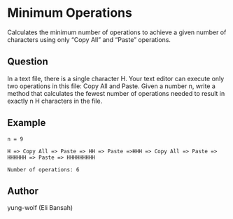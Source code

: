 # Minimum Operations
Calculates the minimum number of operations to achieve a given number of characters using only “Copy All” and “Paste” operations.

## Question
In a text file, there is a single character H. Your text editor can execute only two operations in this file: Copy All and Paste. Given a number n, write a method that calculates the fewest number of operations needed to result in exactly n H characters in the file.

## Example
```
n = 9

H => Copy All => Paste => HH => Paste =>HHH => Copy All => Paste => HHHHHH => Paste => HHHHHHHHH

Number of operations: 6
```

## Author
yung-wolf (Eli Bansah)
